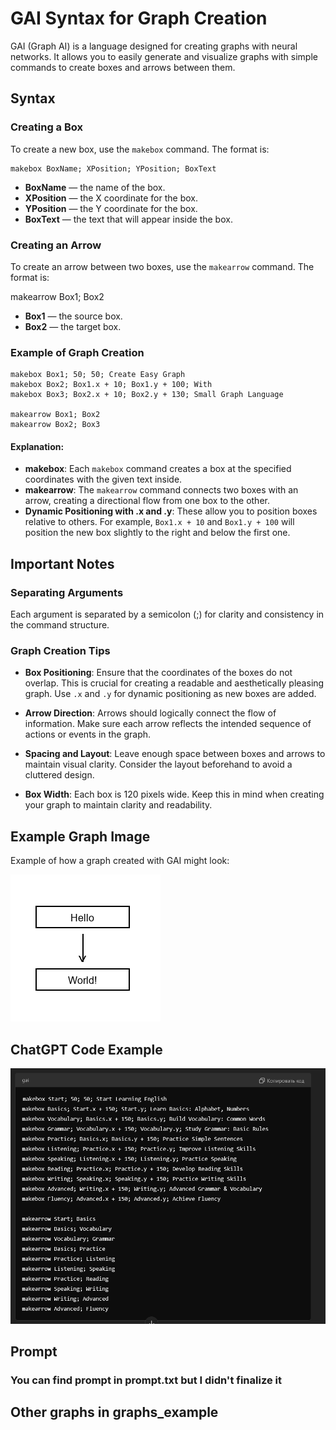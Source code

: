 # GAI Syntax for Graph Creation

GAI (Graph AI) is a language designed for creating graphs with neural networks. It allows you to easily generate and visualize graphs with simple commands to create boxes and arrows between them.

## Syntax

### Creating a Box

To create a new box, use the `makebox` command. The format is:

```gai
makebox BoxName; XPosition; YPosition; BoxText
```


- **BoxName** — the name of the box.
- **XPosition** — the X coordinate for the box.
- **YPosition** — the Y coordinate for the box.
- **BoxText** — the text that will appear inside the box.

### Creating an Arrow

To create an arrow between two boxes, use the `makearrow` command. The format is:

makearrow Box1; Box2


- **Box1** — the source box.
- **Box2** — the target box.

### Example of Graph Creation

```gai
makebox Box1; 50; 50; Create Easy Graph
makebox Box2; Box1.x + 10; Box1.y + 100; With
makebox Box3; Box2.x + 10; Box2.y + 130; Small Graph Language

makearrow Box1; Box2
makearrow Box2; Box3
```


#### Explanation:
- **makebox**: Each `makebox` command creates a box at the specified coordinates with the given text inside.
- **makearrow**: The `makearrow` command connects two boxes with an arrow, creating a directional flow from one box to the other.
- **Dynamic Positioning with .x and .y**: These allow you to position boxes relative to others. For example, `Box1.x + 10` and `Box1.y + 100` will position the new box slightly to the right and below the first one.

## Important Notes

### Separating Arguments
Each argument is separated by a semicolon (;) for clarity and consistency in the command structure.

### Graph Creation Tips

- **Box Positioning**: Ensure that the coordinates of the boxes do not overlap. This is crucial for creating a readable and aesthetically pleasing graph. Use `.x` and `.y` for dynamic positioning as new boxes are added.
  
- **Arrow Direction**: Arrows should logically connect the flow of information. Make sure each arrow reflects the intended sequence of actions or events in the graph.

- **Spacing and Layout**: Leave enough space between boxes and arrows to maintain visual clarity. Consider the layout beforehand to avoid a cluttered design.

- **Box Width**: Each box is 120 pixels wide. Keep this in mind when creating your graph to maintain clarity and readability.

## Example Graph Image

Example of how a graph created with GAI might look:

![Hello World Graph](graphs_example/graph.png)

## ChatGPT Code Example

![ChatGPT Code](graphs_example/chatgpt_code.png)

## Prompt

### You can find prompt in prompt.txt but I didn't finalize it

## Other graphs in graphs_example

